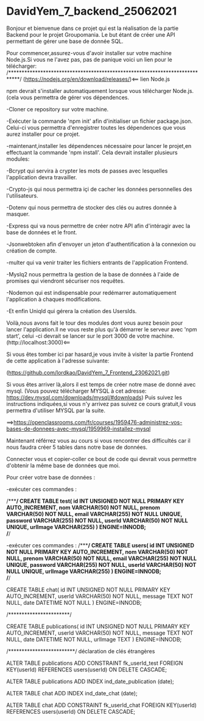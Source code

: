 ﻿# DavidYem_7_backend_25062021
Bonjour et bienvenue dans ce projet qui est la réalisation de la partie Backend pour le projet Groupomania.
Le but étant de créer une API permettant de gérer une base de donnée SQL.

Pour commencer,assurez-vous d'avoir installer sur votre machine Node.js.Si vous ne l'avez pas, pas de panique voici un lien pour le télécharger:
/****************************************************************************/
(https://nodejs.org/en/download/releases/)<== lien Node.js

npm devrait s'installer automatiquement lorsque vous télécharger Node.js.(cela vous permettra de gérer vos dépendences.

-Cloner ce repository sur votre machine.

-Exécuter la commande 'npm init' afin d'initialiser un fichier package.json.
Celui-ci vous permettra d'enregistrer toutes les dépendences que vous aurez installer pour ce projet.

-maintenant,installer les dépendences  nécessaire pour lancer le projet,en effectuant la commande 'npm install'.
Cela devrait installer plusieurs modules:

-Bcrypt qui servira à crypter les mots de passes avec lesquelles l'application devra travailler.

-Crypto-js qui nous permettra içi de cacher les données personnelles des l'utilisateurs.

-Dotenv qui nous permettra de stocker des clés ou autres donnée à masquer.

-Express qui va nous permettre de créer notre API afin d'intéragir avec la base de données et le front.

-Jsonwebtoken afin d'envoyer un jeton d'authentification à la connexion ou création de compte.

-multer qui va venir traiter les fichiers entrants de l'application Frontend.

-Myslq2 nous permettra la gestion de la base de données à l'aide de promises qui viendront sécuriser nos requêtes.

-Nodemon qui est indispensable pour redémarrer automatiquement l'application à chaques modifications.

-Et enfin UniqId qui gérera la création des UsersIds.

Voilà,nous avons fait le tour des modules dont vous aurez besoin pour lancer l'application.Il ne vous reste plus qu'à démarrer le serveur avec 'npm start',
celui -ci devrait se lancer sur le port 3000 de votre machine. (http://localhost:3000)<==

Si vous êtes tomber ici par hasard,je vous invite à visiter la partie Frontend de cette application à l'adresse suivante:

(https://github.com/lordkao/DavidYem_7_Frontend_23062021.git)

Si vous êtes arriver là,alors il est temps de créer notre mase de donné avec mysql.
(Vous pouvez télécharger MYSQL à cet adresse: https://dev.mysql.com/downloads/mysql/#downloads)
Puis suivez les instructions indiquées,si vous n'y arrivez pas suivez ce cours gratuit,il vous permettra d'utiliser MYSQL par la suite.

==>https://openclassrooms.com/fr/courses/1959476-administrez-vos-bases-de-donnees-avec-mysql/1959969-installez-mysql

Maintenant référrez vous au cours si vous rencontrer des difficultés car il nous faudra créer 5 tables dans notre base de données.


Connecter vous et copier-coller ce bout de code qui devrait vous permettre d'obtenir la même base de données que moi.

Pour créer votre base de données : 

-exécuter ces commandes :


/*****************/
CREATE TABLE test(
id INT UNSIGNED NOT NULL PRIMARY KEY AUTO_INCREMENT,
nom VARCHAR(50) NOT NULL,
prenom VARCHAR(50) NOT NULL,
email VARCHAR(255) NOT NULL UNIQUE,
password VARCHAR(255) NOT NULL,
userId VARCHAR(50) NOT NULL UNIQUE,
urlImage VARCHAR(255)
)
ENGINE=INNODB;	
/**************/

-exécuter ces commandes :
/*****************/
CREATE TABLE users(
id INT UNSIGNED NOT NULL PRIMARY KEY AUTO_INCREMENT,
nom VARCHAR(50) NOT NULL,
prenom VARCHAR(50) NOT NULL,
email VARCHAR(255) NOT NULL UNIQUE,
password VARCHAR(255) NOT NULL,
userId VARCHAR(50) NOT NULL UNIQUE,
urlImage VARCHAR(255)
)
ENGINE=INNODB;	
/**************/

CREATE TABLE chat(
id INT UNSIGNED NOT NULL PRIMARY KEY AUTO_INCREMENT,
userId VARCHAR(50) NOT NULL,
message TEXT NOT NULL,
date DATETIME NOT NULL
)
ENGINE=INNODB;

/***********************/

CREATE TABLE publications(
id INT UNSIGNED NOT NULL PRIMARY KEY AUTO_INCREMENT,
userId VARCHAR(50) NOT NULL,
message TEXT NOT NULL,
date DATETIME NOT NULL,
urlImage TEXT
)
ENGINE=INNODB;

/*************************/
déclaration de clés étrangères

ALTER TABLE publications
ADD CONSTRAINT fk_userId_test FOREIGN KEY(userId) REFERENCES users(userId) ON DELETE CASCADE;

ALTER TABLE publications
ADD INDEX ind_date_publication (date);

ALTER TABLE chat
ADD INDEX ind_date_chat (date);

ALTER TABLE chat
ADD CONSTRAINT fk_userId_chat FOREIGN KEY(userId) REFERENCES users(userId) ON DELETE CASCADE;






